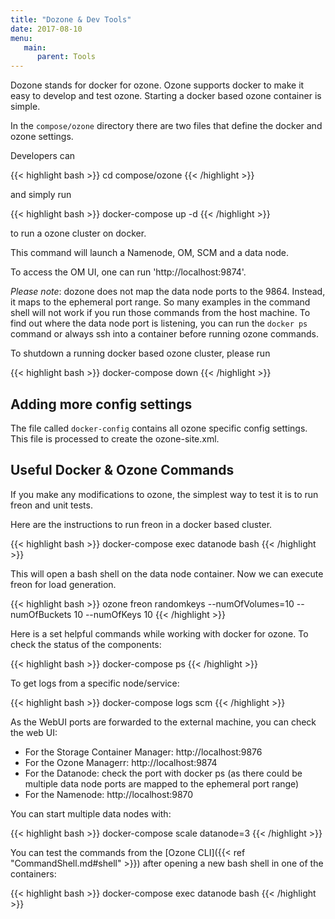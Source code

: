 ```yaml
---
title: "Dozone & Dev Tools"
date: 2017-08-10
menu:
   main:
      parent: Tools
---
```


<!---
  Licensed to the Apache Software Foundation (ASF) under one or more
  contributor license agreements.  See the NOTICE file distributed with
  this work for additional information regarding copyright ownership.
  The ASF licenses this file to You under the Apache License, Version 2.0
  (the "License"); you may not use this file except in compliance with
  the License.  You may obtain a copy of the License at

      http://www.apache.org/licenses/LICENSE-2.0

  Unless required by applicable law or agreed to in writing, software
  distributed under the License is distributed on an "AS IS" BASIS,
  WITHOUT WARRANTIES OR CONDITIONS OF ANY KIND, either express or implied.
  See the License for the specific language governing permissions and
  limitations under the License.
-->

Dozone stands for docker for ozone. Ozone supports docker to make it easy to develop and test ozone.  Starting a docker based ozone container is simple.

In the `compose/ozone` directory there are two files that define the docker and ozone settings.

Developers can

{{< highlight bash >}}
cd compose/ozone
{{< /highlight >}}

and simply run

{{< highlight bash >}}
docker-compose up -d
{{< /highlight >}}

to run a ozone cluster on docker.

This command will launch a Namenode, OM, SCM and a data node.

To access the OM UI, one can run 'http://localhost:9874'.

_Please note_: dozone does not map the data node ports to the 9864. Instead, it maps to the ephemeral port range. So many examples in the command shell will not work if you run those commands from the host machine. To find out where the data node port is listening, you can run the `docker ps` command or always ssh into a container before running ozone commands.

To shutdown a running docker based ozone cluster, please run

{{< highlight bash >}}
docker-compose down
{{< /highlight >}}


Adding more config settings
---------------------------
The file called `docker-config` contains all ozone specific config settings. This file is processed to create the ozone-site.xml.

Useful Docker & Ozone Commands
------------------------------

If you make any modifications to ozone, the simplest way to test it is to run freon and unit tests.

Here are the instructions to run freon in a docker based cluster.

{{< highlight bash >}}
docker-compose exec datanode bash
{{< /highlight >}}

This will open a bash shell on the data node container.
Now we can execute freon for load generation.

{{< highlight bash >}}
ozone freon randomkeys --numOfVolumes=10 --numOfBuckets 10 --numOfKeys 10
{{< /highlight >}}

Here is a set  helpful commands while working with docker for ozone.
To check the status of the components:

{{< highlight bash >}}
docker-compose ps
{{< /highlight >}}

To get logs from a specific node/service:

{{< highlight bash >}}
docker-compose logs scm
{{< /highlight >}}


As the WebUI ports are forwarded to the external machine, you can check the web UI:

* For the Storage Container Manager: http://localhost:9876
* For the Ozone Managerr: http://localhost:9874
* For the Datanode: check the port with docker ps (as there could be multiple data node ports are mapped to the ephemeral port range)
* For the Namenode: http://localhost:9870

You can start multiple data nodes with:

{{< highlight bash >}}
docker-compose scale datanode=3
{{< /highlight >}}

You can test the commands from the [Ozone CLI]({{< ref "CommandShell.md#shell" >}}) after opening a new bash shell in one of the containers:

{{< highlight bash >}}
docker-compose exec datanode bash
{{< /highlight >}}
